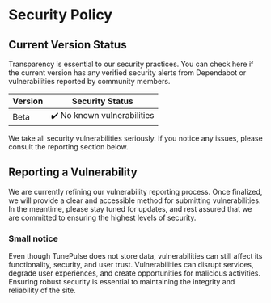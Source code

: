 # Security Policy

## Current Version Status

Transparency is essential to our security practices. You can check here if the current version has any verified security alerts from Dependabot or vulnerabilities reported by community members.

| Version | Security Status        |
| ------- | ---------------------- |
| Beta    | ✔️ No known vulnerabilities |

We take all security vulnerabilities seriously. If you notice any issues, please consult the reporting section below.

## Reporting a Vulnerability

We are currently refining our vulnerability reporting process. Once finalized, we will provide a clear and accessible method for submitting vulnerabilities. In the meantime, please stay tuned for updates, and rest assured that we are committed to ensuring the highest levels of security.

### Small notice
Even though TunePulse does not store data, vulnerabilities can still affect its functionality, security, and user trust.
Vulnerabilities can disrupt services, degrade user experiences, and create opportunities for malicious activities. Ensuring robust security is essential to maintaining the integrity and reliability of the site.
